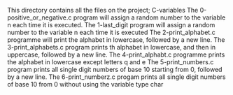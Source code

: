 This directory contains all the files on the project; C-variables
The 0-positive_or_negative.c program will assign a random number to the variable n each time it is executed.
The 1-last_digit program will assign a random number to the variable n each time it is executed
The 2-print_alphabet.c programme will print the alphabet in lowercase, followed by a new line.
The 3-print_alphabets.c program prints th alphabet in lowercase, and then in uppercase, followed by a new line.
The 4-print_alphabt.c programme prints the alphabet in lowercase except letters q and e
The 5-print_numbers.c program prints all single digit numbers of base 10 starting from 0, followed by a new line.
The 6-print_numberz.c progam prints all single digit numbers of base 10 from 0 without using the variable type char
